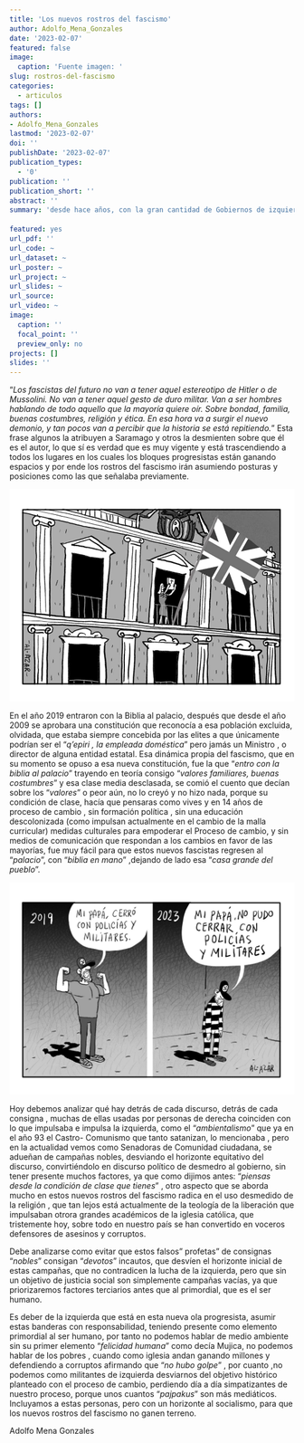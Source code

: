 ```yaml
---
title: 'Los nuevos rostros del fascismo'
author: Adolfo_Mena_Gonzales
date: '2023-02-07'
featured: false
image:
  caption: 'Fuente imagen: '
slug: rostros-del-fascismo  
categories:
  - articulos
tags: []
authors:
- Adolfo_Mena_Gonzales
lastmod: '2023-02-07'
doi: ''
publishDate: '2023-02-07'
publication_types:
  - '0'
publication: ''
publication_short: ''
abstract: ''
summary: 'desde hace años, con la gran cantidad de Gobiernos de izquierda que tomaron el poder en América Latina, la derecha y los bloques reaccionarios han visto al necesidad de reinventarse'

featured: yes
url_pdf: ''
url_code: ~
url_dataset: ~
url_poster: ~
url_project: ~
url_slides: ~
url_source: 
url_video: ~
image:
  caption: ''
  focal_point: ''
  preview_only: no
projects: []
slides: ''
---
```



“*Los fascistas del futuro no van a tener aquel estereotipo de Hitler o de Mussolini. No van a tener aquel gesto de duro militar. Van a ser hombres hablando de todo aquello que la mayoría quiere oír. Sobre bondad, familia, buenas costumbres, religión y ética. En esa hora va a surgir el nuevo demonio, y tan pocos van a percibir que la historia se está repitiendo.*” Esta frase algunos la atribuyen a Saramago y otros la desmienten sobre que él es el autor, lo que sí es verdad que es muy vigente y está trascendiendo a todos los lugares en los cuales los bloques progresistas están ganando espacios y por ende los rostros del fascismo irán asumiendo posturas y posiciones como las que señalaba previamente.

![](1.jpeg)

En el año 2019 entraron con la Biblia al palacio, después que desde el año 2009 se aprobara una constitución que reconocía a esa población excluida, olvidada, que estaba siempre concebida por las elites a que únicamente podrían ser el “*q’epiri , la empleada doméstica*” pero jamás un Ministro , o director de alguna entidad estatal. Esa dinámica propia del fascismo, que en su momento se opuso a esa nueva constitución, fue la que “*entro con la biblia al palacio*” trayendo en teoría consigo “*valores familiares, buenas costumbres*” y esa clase media desclasada, se comió el cuento que decían sobre los “*valores*” o peor aún, no lo creyó y no hizo nada, porque su condición de clase, hacía que pensaras como vives y en 14 años de proceso de cambio , sin formación política , sin una educación descolonizada (como impulsan actualmente en el cambio de la malla curricular) medidas culturales para empoderar el Proceso de cambio, y sin medios de comunicación que respondan a los cambios en favor de las mayorías, fue muy fácil para que estos nuevos fascistas regresen al “*palacio*”, con “*biblia en mano*” ,dejando de lado esa “*casa grande del pueblo*”.

![](2.jpeg)

Hoy debemos analizar qué hay detrás de cada discurso, detrás de cada consigna , muchas de ellas usadas por personas de derecha coinciden con lo que impulsaba e impulsa la izquierda, como el “*ambientalismo*” que ya en el año 93 el Castro- Comunismo que tanto satanizan, lo mencionaba , pero en la actualidad vemos como Senadoras de Comunidad ciudadana, se adueñan de campañas nobles, desviando el horizonte equitativo del discurso, convirtiéndolo en discurso político de desmedro al gobierno, sin tener presente muchos factores, ya que como dijimos antes: “*piensas desde la condición de clase que tienes*” , otro aspecto que se aborda mucho en estos nuevos rostros del fascismo radica en el uso desmedido de la religión , que tan lejos está actualmente de la teología de la liberación que impulsaban otrora grandes académicos de la iglesia católica, que tristemente hoy, sobre todo en nuestro país se han convertido en voceros defensores de asesinos y corruptos.

Debe analizarse como evitar que estos falsos” profetas” de consignas “*nobles*” consigan “*devotos*” incautos, que desvíen el horizonte inicial de estas campañas, que no contradicen la lucha de la izquierda, pero que sin un objetivo de justicia social son simplemente campañas vacías, ya que priorizaremos factores terciarios antes que al primordial, que es el ser humano.

Es deber de la izquierda que está en esta nueva ola progresista, asumir estas banderas con responsabilidad, teniendo presente como elemento primordial al ser humano, por tanto no podemos hablar de medio ambiente sin su primer elemento “*felicidad humana*” como decía Mujica, no podemos hablar de los pobres , cuando como iglesia andan ganando millones y defendiendo a corruptos afirmando que “*no hubo golpe*” , por cuanto ,no podemos como militantes de izquierda desviarnos del objetivo histórico planteado con el proceso de cambio, perdiendo día a día simpatizantes de nuestro proceso, porque unos cuantos “*pajpakus*” son más mediáticos. Incluyamos a estas personas, pero con un horizonte al socialismo, para que los nuevos rostros del fascismo no ganen terreno.

Adolfo Mena Gonzales

